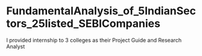 # FundamentalAnalysis_of_5IndianSectors_25listed_SEBICompanies

I provided internship to 3 colleges as their Project Guide and Research Analyst
